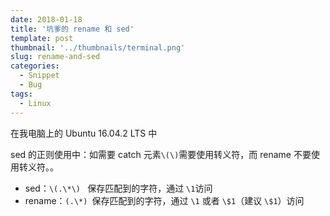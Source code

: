 ```yaml
---
date: 2018-01-18
title: '坑爹的 rename 和 sed'
template: post
thumbnail: '../thumbnails/terminal.png'
slug: rename-and-sed
categories:
  - Snippet
  - Bug
tags:
  - Linux
---
```


在我电脑上的 Ubuntu 16.04.2 LTS 中

sed 的正则使用中：如需要 catch 元素`\(\)`需要使用转义符，而 rename 不要使用转义符。。

+ sed：`\(.\*\) ` 保存匹配到的字符，通过 `\1`访问 
+ rename：`(.\*) `保存匹配到的字符，通过 `\1` 或者 `\$1`（建议 `\$1`）访问


